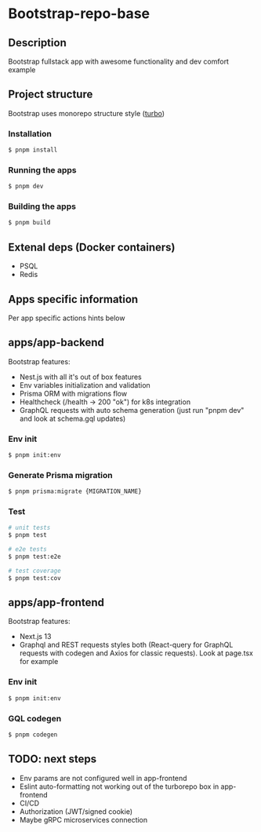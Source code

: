 # Bootstrap-repo-base

## Description

Bootstrap fullstack app with awesome functionality and dev comfort example

## Project structure

Bootstrap uses monorepo structure style ([turbo](https://turbo.build/repo/docs/getting-started/create-new))

### Installation

```bash
$ pnpm install
```

### Running the apps

```bash
$ pnpm dev
```

### Building the apps

```bash
$ pnpm build
```

## Extenal deps (Docker containers)

- PSQL
- Redis

## Apps specific information

Per app specific actions hints below

## apps/app-backend

Bootstrap features:
- Nest.js with all it's out of box features
- Env variables initialization and validation
- Prisma ORM with migrations flow
- Healthcheck (/health -> 200 "ok") for k8s integration
- GraphQL requests with auto schema generation (just run "pnpm dev" and look at schema.gql updates)

### Env init

```bash
$ pnpm init:env
```

### Generate Prisma migration

```bash
$ pnpm prisma:migrate {MIGRATION_NAME}
```

### Test

```bash
# unit tests
$ pnpm test

# e2e tests
$ pnpm test:e2e

# test coverage
$ pnpm test:cov
```

## apps/app-frontend

Bootstrap features:
- Next.js 13
- Graphql and REST requests styles both (React-query for GraphQL requests with codegen and Axios for classic requests). Look at page.tsx for example

### Env init

```bash
$ pnpm init:env
```

### GQL codegen

```bash
$ pnpm codegen
```

## TODO: next steps

- Env params are not configured well in app-frontend
- Eslint auto-formatting not working out of the turborepo box in app-frontend
- CI/CD
- Authorization (JWT/signed cookie)
- Maybe gRPC microservices connection